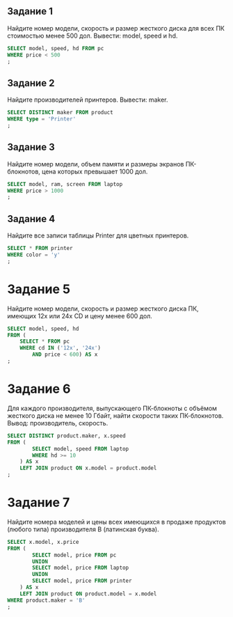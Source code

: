 ## Задание 1

Найдите номер модели, скорость и размер жесткого диска для всех ПК стоимостью менее 500 дол. Вывести: model, speed и hd.

```sql
SELECT model, speed, hd FROM pc
WHERE price < 500
;
```

## Задание 2

Найдите производителей принтеров. Вывести: maker.

```sql
SELECT DISTINCT maker FROM product
WHERE type = 'Printer'
;
```

## Задание 3

Найдите номер модели, объем памяти и размеры экранов ПК-блокнотов, цена которых превышает 1000 дол.

```sql
SELECT model, ram, screen FROM laptop
WHERE price > 1000
;
```

## Задание 4

Найдите все записи таблицы Printer для цветных принтеров.

```sql
SELECT * FROM printer
WHERE color = 'y'
;
```

# Задание 5

Найдите номер модели, скорость и размер жесткого диска ПК, имеющих 12x или 24x CD и цену менее 600 дол.

```sql
SELECT model, speed, hd
FROM (
	SELECT * FROM pc
	WHERE cd IN ('12x', '24x') 
		AND price < 600) AS x
;
```

# Задание 6

Для каждого производителя, выпускающего ПК-блокноты c объёмом жесткого диска не менее 10 Гбайт, найти скорости таких ПК-блокнотов. Вывод: производитель, скорость.

```sql
SELECT DISTINCT product.maker, x.speed 
FROM (
		SELECT model, speed FROM laptop 
		WHERE hd >= 10
	) AS x
	LEFT JOIN product ON x.model = product.model
;
```

# Задание 7

Найдите номера моделей и цены всех имеющихся в продаже продуктов (любого типа) производителя B (латинская буква).

```sql
SELECT x.model, x.price 
FROM (
		SELECT model, price FROM pc
		UNION
		SELECT model, price FROM laptop 
		UNION 
		SELECT model, price FROM printer
	) AS x
	LEFT JOIN product ON product.model = x.model
WHERE product.maker = 'B'
;
```
